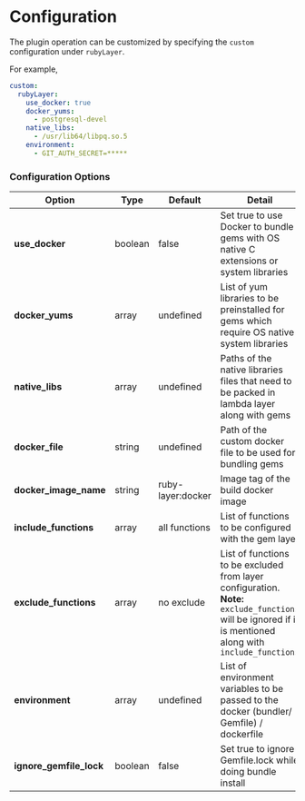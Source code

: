 # Configuration

The plugin operation can be customized by specifying the `custom` configuration under `rubyLayer`.

For example,

```yml
custom:
  rubyLayer:
    use_docker: true
    docker_yums:
      - postgresql-devel
    native_libs:
      - /usr/lib64/libpq.so.5
    environment:
      - GIT_AUTH_SECRET=*****
  ```

### Configuration Options


| Option          | Type    |  Default      |      Detail         |
| -------------   |-------- |-------------- | --------------------|
| **use_docker**  | boolean | false         | Set true to use Docker to bundle gems with OS native C extensions or system libraries |
| **docker_yums** | array   | undefined     | List of yum libraries to be preinstalled for gems which require OS native system libraries |
| **native_libs** | array   | undefined     | Paths of the native libraries files that need to be packed in lambda layer along with gems |
| **docker_file** | string  | undefined     | Path of the custom docker file to be used for bundling gems|
| **docker_image_name** | string  | ruby-layer:docker | Image tag of the build docker image |
| **include_functions** | array | all functions  | List of functions to be configured with the gem layer |
| **exclude_functions** | array | no exclude     | List of functions to be excluded from layer configuration. <br /> **Note:** `exclude_functions`  will be ignored if it is mentioned along with `include_functions`|
| **environment** | array | undefined     | List of environment variables to be passed to the docker (bundler/ Gemfile) / dockerfile|
| **ignore_gemfile_lock**  | boolean | false         | Set true to ignore Gemfile.lock while doing bundle install |
